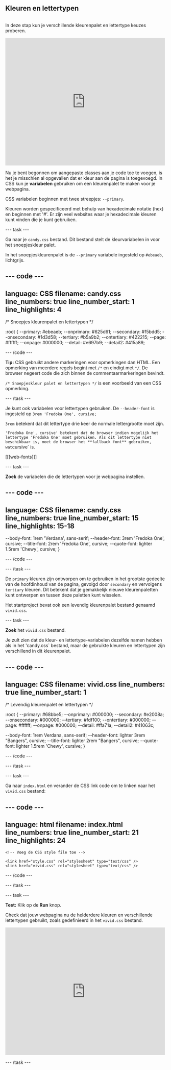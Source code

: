 ## Kleuren en lettertypen

<div style="display: flex; flex-wrap: wrap">
<div style="flex-basis: 200px; flex-grow: 1; margin-right: 15px;">

In deze stap kun je verschillende kleurenpalet en lettertype keuzes proberen.

</div>
<div>
<iframe src="https://editor.raspberrypi.org/nl-NL/embed/viewer/anime-expressions-step-6" width="500" height="400" frameborder="0" marginwidth="0" marginheight="0" allowfullscreen> </iframe>
</div>
</div>

Nu je bent begonnen om aangepaste classes aan je code toe te voegen, is het je misschien al opgevallen dat er kleur aan de pagina is toegevoegd. In CSS kun je **variabelen** gebruiken om een kleurenpalet te maken voor je webpagina.

CSS variabelen beginnen met twee streepjes: `--primary`.

Kleuren worden gespecificeerd met behulp van hexadecimale notatie (hex) en beginnen met '#'. Er zijn veel websites waar je hexadecimale kleuren kunt vinden die je kunt gebruiken.

--- task ---

Ga naar je `candy.css` bestand. Dit bestand stelt de kleurvariabelen in voor het snoepjeskleur palet.

In het snoepjeskleurenpalet is de `--primary` variabele ingesteld op `#ebeaeb`, lichtgrijs.

--- code ---
---
language: CSS
filename: candy.css
line_numbers: true
line_number_start: 1
line_highlights: 4
---
/* Snoepjes kleurenpalet en lettertypen */

:root {
  --primary: #ebeaeb;
  --onprimary: #625d61;
  --secondary: #f5bdd5;
  --onsecondary: #1d3d58;
  --tertiary: #b5a9b2;
  --ontertiary: #422215;
  --page: #ffffff;
  --onpage: #000000;
  --detail: #e697b9;
  --detail2: #415a89;

--- /code ---

**Tip:** CSS gebruikt andere markeringen voor opmerkingen dan HTML. Een opmerking van meerdere regels begint met `/*` en eindigt met `*/`. De browser negeert code die zich binnen de commentaarmarkeringen bevindt.

`/* Snoepjeskleur palet en lettertypen */` is een voorbeeld van een CSS opmerking.

--- /task ---

Je kunt ook variabelen voor lettertypen gebruiken. De `--header-font` is ingesteld op `3rem 'Fredoka One', cursive;`

`3rem` betekent dat dit lettertype drie keer de normale lettergrootte moet zijn.

`'Fredoka One', cursive' betekent dat de browser indien mogelijk het lettertype 'Fredoka One' moet gebruiken. Als dit lettertype niet beschikbaar is, moet de browser het **fallback font** gebruiken, wat`cursive\` is.

[[[web-fonts]]]

--- task ---

**Zoek** de variabelen die de lettertypen voor je webpagina instellen.

--- code ---
---
language: CSS
filename: candy.css
line_numbers: true
line_number_start: 15
line_highlights: 15-18
---

  --body-font: 1rem 'Verdana', sans-serif;
  --header-font: 3rem 'Fredoka One', cursive;
  --title-font: 2rem 'Fredoka One', cursive;
  --quote-font: lighter 1.5rem 'Chewy', cursive;
}

--- /code ---

--- /task ---

De `primary` kleuren zijn ontworpen om te gebruiken in het grootste gedeelte van de hoofdinhoud van de pagina, gevolgd door `secondary` en vervolgens `tertiary` kleuren. Dit betekent dat je gemakkelijk nieuwe kleurenpaletten kunt ontwerpen en tussen deze paletten kunt wisselen.

Het startproject bevat ook een levendig kleurenpalet bestand genaamd `vivid.css`.

--- task ---

**Zoek** het `vivid.css` bestand.

Je zult zien dat de kleur- en lettertype-variabelen dezelfde namen hebben als in het 'candy.css\` bestand, maar de gebruikte kleuren en lettertypen zijn verschillend in dit kleurenpalet.

--- code ---
---
language: CSS
filename: vivid.css
line_numbers: true
line_number_start: 1
---

/* Levendig kleurenpalet en lettertypen */

:root {
  --primary: #68bbe5;
  --onprimary: #000000;
  --secondary: #e2008a;
  --onsecondary: #000000;
  --tertiary: #fdf100;
  --ontertiary: #000000;
  --page: #ffffff;
  --onpage: #000000;
  --detail: #ffa71a;
  --detail2: #41063c;

  --body-font: 1rem Verdana, sans-serif;
  --header-font: lighter 3rem "Bangers", cursive;
  --title-font: lighter 2rem "Bangers", cursive;
  --quote-font: lighter 1.5rem 'Chewy', cursive;
} 

--- /code ---

--- /task ---

--- task ---

Ga naar `index.html` en verander de CSS link code om te linken naar het `vivid.css` bestand:

--- code ---
---
language: html
filename: index.html
line_numbers: true
line_number_start: 21
line_highlights: 24
---   
    <!-- Voeg de CSS style file toe -->

    <link href="style.css" rel="stylesheet" type="text/css" />
    <link href="vivid.css" rel="stylesheet" type="text/css" />

--- /code ---

--- /task ---

--- task ---

**Test:** Klik op de **Run** knop.

Check dat jouw webpagina nu de helderdere kleuren en verschillende lettertypen gebruikt, zoals gedefinieerd in het `vivid.css` bestand.

<iframe src="https://editor.raspberrypi.org/nl-NL/embed/viewer/anime-expressions-step-6" width="500" height="400" frameborder="0" marginwidth="0" marginheight="0" allowfullscreen> </iframe>

--- /task ---
